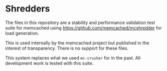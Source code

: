 # Shredders

The files in this repository are a stability and performance validation test
suite for memcached using https://github.com/memcached/mcshredder for load
generation.

This is used internally by the memcached project but published in the interest
of transparency. There is no support for these files.

This system replaces what we used `mc-crusher` for in the past. All development
work is tested with this suite.
